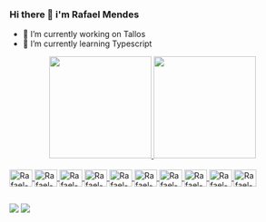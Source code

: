 ### Hi there 👋 i'm Rafael Mendes

- 🔭 I’m currently working on Tallos
- 🌱 I’m currently learning Typescript
<div align="center">
  <a href="https://github.com/RafaelMendes01">
  <img height="180em" src="https://github-readme-stats.vercel.app/api?username=RafaelMendes01&show_icons=true&theme=chartreuse-dark&include_all_commits=true&count_private=true"/>
  <img height="180em" src="https://github-readme-stats.vercel.app/api/top-langs/?username=RafaelMendes01&layout=compact&langs_count=7&theme=vision-friendly-dark"/>
</div>
<div style="display: inline_block"><br>
<img align="center" alt="Rafael-css" height="30" width="40" src="https://cdn.jsdelivr.net/gh/devicons/devicon/icons/html5/html5-original.svg"/>
<img align="center" alt="Rafael-css" height="30" width="40" src="https://cdn.jsdelivr.net/gh/devicons/devicon/icons/css3/css3-original.svg" />
<img align="center" alt="Rafael-css" height="30" width="40" src="https://cdn.jsdelivr.net/gh/devicons/devicon/icons/javascript/javascript-original.svg" />
<img align="center" alt="Rafael-css" height="30" width="40" src="https://cdn.jsdelivr.net/gh/devicons/devicon/icons/typescript/typescript-original.svg"/>
<img align="center" alt="Rafael-css" height="30" width="40" src="https://cdn.jsdelivr.net/gh/devicons/devicon/icons/nodejs/nodejs-original.svg"/>
<img align="center" alt="Rafael-css" height="30" width="40" src="https://cdn.jsdelivr.net/gh/devicons/devicon/icons/vuejs/vuejs-original.svg"/>
<img align="center" alt="Rafael-css" height="30" width="40" src="https://cdn.jsdelivr.net/gh/devicons/devicon/icons/bootstrap/bootstrap-original.svg"/>
<img align="center" alt="Rafael-css" height="30" width="40" src="https://cdn.jsdelivr.net/gh/devicons/devicon/icons/docker/docker-original.svg"/>
<img align="center" alt="Rafael-css" height="30" width="40" src="https://cdn.jsdelivr.net/gh/devicons/devicon/icons/mongodb/mongodb-original.svg"/>
<img align="center" alt="Rafael-css" height="30" width="40" src="https://cdn.jsdelivr.net/gh/devicons/devicon/icons/figma/figma-original.svg"/>
</div>
  
  ##
  
 <div>
 <a href="#" target="_blank"><img src="https://img.shields.io/badge/Gmail-D14836?style=for-the-badge&logo=gmail&logoColor=white" target="_blank"></a>
 <a href="#" target="_blank"><img src="https://img.shields.io/badge/LinkedIn-0077B5?style=for-the-badge&logo=linkedin&logoColor=white" target="_blank"></a>
 </div>

